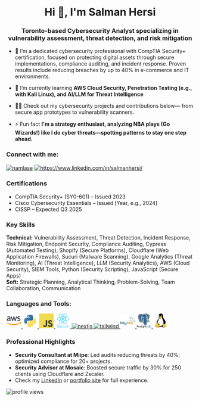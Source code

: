 <h1 align="center">Hi 👋, I'm Salman Hersi</h1>
<h3 align="center">Toronto-based Cybersecurity Analyst specializing in vulnerability assessment, threat detection, and risk mitigation</h3>

- 🔭 I’m a dedicated cybersecurity professional with CompTIA Security+ certification, focused on protecting digital assets through secure implementations, compliance auditing, and incident response. Proven results include reducing breaches by up to 40% in e-commerce and IT environments.

- 🌱 I’m currently learning **AWS Cloud Security, Penetration Testing (e.g., with Kali Linux), and AI/LLM for Threat Intelligence**

- 👨‍💻 Check out my cybersecurity projects and contributions below— from secure app prototypes to vulnerability scanners.

- ⚡ Fun fact **I'm a strategy enthusiast, analyzing NBA plays (Go Wizards!) like I do cyber threats—spotting patterns to stay one step ahead.**

<h3 align="left">Connect with me:</h3>
<p align="left">
<a href="https://twitter.com/namlase" target="blank"><img align="center" src="https://raw.githubusercontent.com/rahuldkjain/github-profile-readme-generator/master/src/images/icons/Social/twitter.svg" alt="namlase" height="30" width="40" /></a>
<a href="https://www.linkedin.com/in/salmanhersi" target="blank"><img align="center" src="https://raw.githubusercontent.com/rahuldkjain/github-profile-readme-generator/master/src/images/icons/Social/linked-in-alt.svg" alt="https://www.linkedin.com/in/salmanhersi/" height="30" width="40" /></a>
</p>

### Certifications
- CompTIA Security+ (SY0-601) – Issued 2023  
- Cisco Cybersecurity Essentials – Issued [Year, e.g., 2024]  
- CISSP – Expected Q3 2025  

### Key Skills
**Technical:** Vulnerability Assessment, Threat Detection, Incident Response, Risk Mitigation, Endpoint Security, Compliance Auditing, Cypress (Automated Testing), Shopify (Secure Platforms), Cloudflare (Web Application Firewalls), Sucuri (Malware Scanning), Google Analytics (Threat Monitoring), AI (Threat Intelligence), LLM (Security Analytics), AWS (Cloud Security), SIEM Tools, Python (Security Scripting), JavaScript (Secure Apps)  
**Soft:** Strategic Planning, Analytical Thinking, Problem-Solving, Team Collaboration, Communication  

<h3 align="left">Languages and Tools:</h3>
<p align="left"> 
<a href="https://aws.amazon.com" target="_blank" rel="noreferrer"> <img src="https://raw.githubusercontent.com/devicons/devicon/master/icons/amazonwebservices/amazonwebservices-original-wordmark.svg" alt="aws" width="40" height="40"/> </a> 
<a href="https://www.python.org" target="_blank" rel="noreferrer"> <img src="https://raw.githubusercontent.com/devicons/devicon/master/icons/python/python-original.svg" alt="python" width="40" height="40"/> </a> 
<a href="https://www.javascript.com" target="_blank" rel="noreferrer"> <img src="https://raw.githubusercontent.com/devicons/devicon/master/icons/javascript/javascript-original.svg" alt="javascript" width="40" height="40"/> </a> 
<a href="https://reactjs.org/" target="_blank" rel="noreferrer"> <img src="https://raw.githubusercontent.com/devicons/devicon/master/icons/react/react-original-wordmark.svg" alt="react" width="40" height="40"/> </a> 
<a href="https://nextjs.org/" target="_blank" rel="noreferrer"> <img src="https://cdn.worldvectorlogo.com/logos/nextjs-2.svg" alt="nextjs" width="40" height="40"/> </a> 
<a href="https://tailwindcss.com/" target="_blank" rel="noreferrer"> <img src="https://www.vectorlogo.zone/logos/tailwindcss/tailwindcss-icon.svg" alt="tailwind" width="40" height="40"/> </a> 
<a href="https://www.mysql.com/" target="_blank" rel="noreferrer"> <img src="https://raw.githubusercontent.com/devicons/devicon/master/icons/mysql/mysql-original-wordmark.svg" alt="mysql" width="40" height="40"/> </a> 
<a href="https://www.postgresql.org" target="_blank" rel="noreferrer"> <img src="https://raw.githubusercontent.com/devicons/devicon/master/icons/postgresql/postgresql-original-wordmark.svg" alt="postgresql" width="40" height="40"/> </a> 
<a href="https://www.linux.org/" target="_blank" rel="noreferrer"> <img src="https://raw.githubusercontent.com/devicons/devicon/master/icons/linux/linux-original.svg" alt="linux" width="40" height="40"/> </a> 
</p>

### Professional Highlights
- **Security Consultant at Miipe**: Led audits reducing threats by 40%; optimized compliance for 20+ projects.  
- **Security Advisor at Mosaic**: Boosted secure traffic by 30% for 250 clients using Cloudflare and Zscaler.  
- Check my [LinkedIn](https://www.linkedin.com/in/salmanhersi) or [portfolio site](https://yourwebsite.com) for full experience.

<p align="left">
  <img src="https://komarev.com/ghpvc/?username=yourusername&label=Profile%20views&color=0e75b6&style=flat" alt="profile views" />
</p>
